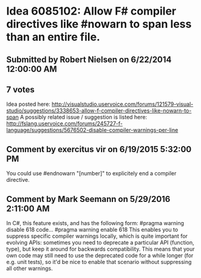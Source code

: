 # Idea 6085102: Allow F# compiler directives like #nowarn to span less than an entire file.

## Submitted by Robert Nielsen on 6/22/2014 12:00:00 AM

## 7 votes

Idea posted here:
http://visualstudio.uservoice.com/forums/121579-visual-studio/suggestions/3338653-allow-f-compiler-directives-like-nowarn-to-span
A possibly related issue / suggestion is listed here:
http://fslang.uservoice.com/forums/245727-f-language/suggestions/5676502-disable-compiler-warnings-per-line


## Comment by exercitus vir on 6/19/2015 5:32:00 PM

You could use #endnowarn "[number]" to explicitely end a compiler directive.

## Comment by Mark Seemann on 5/29/2016 2:11:00 AM

In C#, this feature exists, and has the following form:
#pragma warning disable 618
code...
#pragma warning enable 618
This enables you to suppress specific compiler warnings locally, which is quite important for evolving APIs: sometimes you need to deprecate a particular API (function, type), but keep it around for backwards compatibility. This means that your own code may still need to use the deprecated code for a while longer (for e.g. unit tests), so it'd be nice to enable that scenario without suppressing all other warnings.
